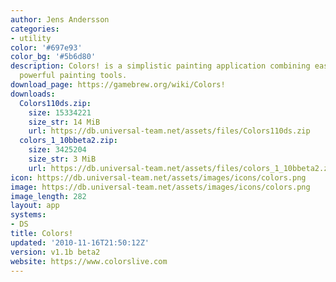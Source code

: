 ```yaml
---
author: Jens Andersson
categories:
- utility
color: '#697e93'
color_bg: '#5b6d80'
description: Colors! is a simplistic painting application combining ease of use and
  powerful painting tools.
download_page: https://gamebrew.org/wiki/Colors!
downloads:
  Colors110ds.zip:
    size: 15334221
    size_str: 14 MiB
    url: https://db.universal-team.net/assets/files/Colors110ds.zip
  colors_1_10bbeta2.zip:
    size: 3425204
    size_str: 3 MiB
    url: https://db.universal-team.net/assets/files/colors_1_10bbeta2.zip
icon: https://db.universal-team.net/assets/images/icons/colors.png
image: https://db.universal-team.net/assets/images/icons/colors.png
image_length: 282
layout: app
systems:
- DS
title: Colors!
updated: '2010-11-16T21:50:12Z'
version: v1.1b beta2
website: https://www.colorslive.com
---
```

